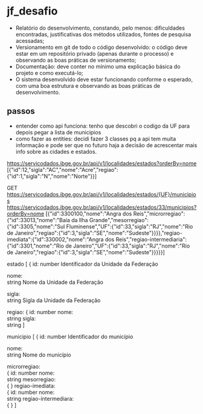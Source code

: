 # jf_desafio

- Relatório do desenvolvimento, constando, pelo menos: dificuldades encontradas, justificativas dos métodos utilizados, fontes de pesquisa acessadas;
- Versionamento em git de todo o código desenvolvido: o código deve estar em um repositório privado (apenas durante o processo) e observando as boas práticas de versionamento;
- Documentação: deve conter no mínimo uma explicação básica do projeto e como executá-lo;
- O sistema desenvolvido deve estar funcionando conforme o esperado, com uma boa estrutura e observando as boas práticas de desenvolvimento.


## passos
- entender como api funciona: tenho que descobri o codigo da UF para depois pegar a lista de municipios
- como fazer as entities: decidi fazer 3 classes pq a api tem muita informação e pode ser que no futuro haja a decisão de acrescentar mais info sobre as cidades e estados.

https://servicodados.ibge.gov.br/api/v1/localidades/estados?orderBy=nome
[{"id":12,"sigla":"AC","nome":"Acre","regiao":{"id":1,"sigla":"N","nome":"Norte"}}]

GET https://servicodados.ibge.gov.br/api/v1/localidades/estados/{UF}/municipios
https://servicodados.ibge.gov.br/api/v1/localidades/estados/33/municipios?orderBy=nome
[{"id":3300100,"nome":"Angra dos Reis","microrregiao":{"id":33013,"nome":"Baía da Ilha Grande","mesorregiao":{"id":3305,"nome":"Sul Fluminense","UF":{"id":33,"sigla":"RJ","nome":"Rio de Janeiro","regiao":{"id":3,"sigla":"SE","nome":"Sudeste"}}}},"regiao-imediata":{"id":330002,"nome":"Angra dos Reis","regiao-intermediaria":{"id":3301,"nome":"Rio de Janeiro","UF":{"id":33,"sigla":"RJ","nome":"Rio de Janeiro","regiao":{"id":3,"sigla":"SE","nome":"Sudeste"}}}}}]

estado
[
 {
id:	
 number
Identificador da Unidade da Federação

nome:	
 string
Nome da Unidade da Federação

sigla:	
 string
Sigla da Unidade da Federação

regiao:	
 {
id:	
 number
nome:	
 string
sigla:	
 string
]


municipio
[
 {
id:	
 number
Identificador do município

nome:	
 string
Nome do município

microrregiao:	
 {
id:	
 number
nome:	
 string
mesorregiao:	
 { }
regiao-imediata:	
 {
id:	
 number
nome:	
 string
regiao-intermediara:	
 { }
]